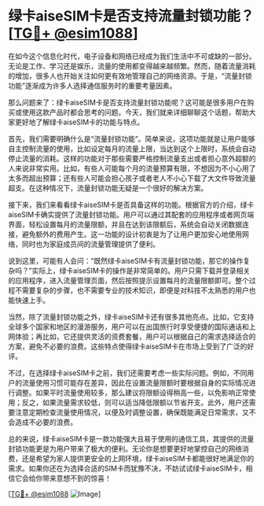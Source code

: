 # 绿卡aiseSIM卡是否支持流量封锁功能？[[TG💪+ @esim1088](https://t.me/s/esim1088)]

在如今这个信息化时代，电子设备和网络已经成为我们生活中不可或缺的一部分。无论是工作、学习还是娱乐，流量的使用都变得越来越频繁。然而，随着流量消耗的增加，很多人也开始关注如何更有效地管理自己的网络资源。于是，“流量封锁功能”逐渐成为许多人选择通信服务时的重要考量因素。

那么问题来了：绿卡aiseSIM卡是否支持流量封锁功能呢？这可能是很多用户在购买或使用这款产品时都会思考的问题。今天，我们就来详细聊聊这个话题，帮助大家更好地了解绿卡aiseSIM卡的功能与特点。

首先，我们需要明确什么是“流量封锁功能”。简单来说，这项功能就是让用户能够自主控制流量的使用，比如设定每月的流量上限，当达到这个上限时，系统会自动停止流量的消耗。这样的功能对于那些需要严格控制流量支出或者担心意外超额的人来说非常实用。比如，有些人可能每个月的流量预算有限，不想因为不小心用了太多而超出预算；还有些人可能会担心孩子或者老人不小心下载了大文件导致流量超支。在这种情况下，流量封锁功能无疑是一个很好的解决方案。

接下来，我们来看看绿卡aiseSIM卡是否具备这样的功能。根据官方的介绍，绿卡aiseSIM卡确实提供了流量封锁功能。用户可以通过其配套的应用程序或者网页端界面，轻松设置每月的流量限额，并且在达到该限额后，系统会自动关闭数据连接，避免额外的费用产生。这一功能的设计初衷是为了让用户更加安心地使用网络，同时也为家庭成员间的流量管理提供了便利。

说到这里，可能有人会问：“既然绿卡aiseSIM卡有流量封锁功能，那它的操作复杂吗？”实际上，绿卡aiseSIM卡的操作是非常简单的。用户只需下载并登录相关的应用程序，进入流量管理页面，然后按照提示设置每月的流量限额即可。整个过程不需要复杂的步骤，也不需要专业的技术知识，即便是对科技不太熟悉的用户也能快速上手。

当然，除了流量封锁功能之外，绿卡aiseSIM卡还有很多其他亮点。比如，它支持全球多个国家和地区的漫游服务，用户可以在出国旅行时享受便捷的国际通话和上网体验；再比如，它还提供灵活的资费套餐，用户可以根据自己的需求选择适合的方案，避免不必要的浪费。这些特点使得绿卡aiseSIM卡在市场上受到了广泛的好评。

不过，在选择绿卡aiseSIM卡之前，我们还需要考虑一些实际问题。例如，不同用户的流量使用习惯可能存在差异，因此在设置流量限额时要根据自身的实际情况进行调整。如果平时流量使用较多，那么建议将限额设得稍高一些，以免影响正常使用；反之，如果流量需求较低，则可以适当降低限额以节省开支。此外，用户还需要注意定期检查流量使用情况，以便及时调整设置，确保既能满足日常需求，又不会造成不必要的浪费。

总的来说，绿卡aiseSIM卡是一款功能强大且易于使用的通信工具，其提供的流量封锁功能更是为用户带来了极大的便利。无论你是想要更好地掌控自己的网络消费，还是希望为家人提供更安全的上网环境，绿卡aiseSIM卡都能很好地满足你的需求。如果你还在为选择合适的SIM卡而犹豫不决，不妨试试绿卡aiseSIM卡，相信它会给你带来意想不到的惊喜！

[[TG💪+ @esim1088](https://t.me/s/esim1088) ![Image](https://i.postimg.cc/4NQfJmqS/Snipaste-2025-05-13-00-14-12.png)]